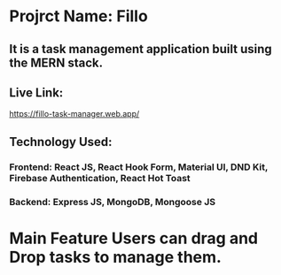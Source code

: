 # Projrct Name: Fillo

## It is a task management application built using the MERN stack.

## Live Link:

https://fillo-task-manager.web.app/

## Technology Used:

### Frontend: React JS, React Hook Form, Material UI, DND Kit, Firebase Authentication, React Hot Toast

### Backend: Express JS, MongoDB, Mongoose JS

# Main Feature Users can drag and Drop tasks to manage them.

